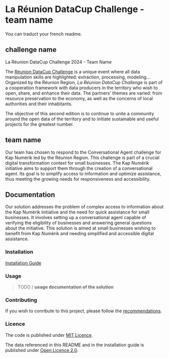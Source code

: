 # La Réunion DataCup Challenge - team name

You can traduct your french readme.

## challenge name

La Réunion DataCup Challenge 2024 - Team Name

The [Réunion DataCup Challenge](https://data.regionreunion.com/p/page-reunion-datacup-challenge) is a unique event where all data manipulation skills are highlighted: extraction, processing, modeling... Organized by the Réunion Region, *La Réunion DataCup Challenge* is part of a cooperation framework with data producers in the territory who wish to open, share, and enhance their data. The partners' themes are varied: from resource preservation to the economy, as well as the concerns of local authorities and their inhabitants.

The objective of this second edition is to continue to unite a community around the open data of the territory and to initiate sustainable and useful projects for the greatest number.

## team name

Our team has chosen to respond to the Conversational Agent challenge for Kap Numérik led by the Réunion Region. This challenge is part of a crucial digital transformation context for small businesses. The Kap Numérik initiative aims to support them through the creation of a conversational agent. Its goal is to simplify access to information and optimize assistance, thus meeting the growing needs for responsiveness and accessibility.

## **Documentation**

Our solution addresses the problem of complex access to information about the Kap Numérik initiative and the need for quick assistance for small businesses. It involves setting up a conversational agent capable of verifying the eligibility of businesses and answering general questions about the initiative. This solution is aimed at small businesses wishing to benefit from Kap Numérik and needing simplified and accessible digital assistance.

### **Installation**

[Installation Guide](/INSTALL.md)

### **Usage**

>TODO / **usage documentation of the solution**

### **Contributing**

If you wish to conribute to this project, please follow the [recommendations](/CONTRIBUTING.md).

### **Licence**

The code is published under [MIT Licence](/LICENSE).

The data referenced in this README and in the installation guide is published under <a href="https://www.etalab.gouv.fr/wp-content/uploads/2018/11/open-licence.pdf">Open Licence 2.0</a>.
